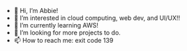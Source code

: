 - 👋 Hi, I’m Abbie!
- 👀 I’m interested in cloud computing, web dev, and UI/UX!!
- 🌱 I’m currently learning AWS!
- 💞️ I’m looking for more projects to do.
- 📫 How to reach me: exit code 139

<!---
abbieychen/abbieychen is a ✨ special ✨ repository because its `README.md` (this file) appears on your GitHub profile.
You can click the Preview link to take a look at your changes.
--->
